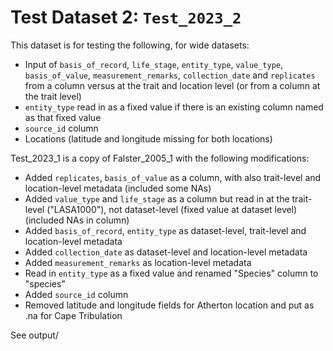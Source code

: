
# Test Dataset 2: `Test_2023_2`

This dataset is for testing the following, for wide datasets:
- Input of `basis_of_record`, `life_stage`, `entity_type`, `value_type`, `basis_of_value`, `measurement_remarks`, `collection_date` and `replicates` from a column versus at the trait and location level (or from a column at the trait level)
- `entity_type` read in as a fixed value if there is an existing column named as that fixed value
- `source_id` column
- Locations (latitude and longitude missing for both locations)

Test_2023_1 is a copy of Falster_2005_1 with the following modifications:
- Added `replicates`, `basis_of_value` as a column, with also trait-level and location-level metadata (included some NAs)
- Added `value_type` and `life_stage` as a column but read in at the trait-level ("LASA1000"), not dataset-level (fixed value at dataset level) (included NAs in column)
- Added `basis_of_record`, `entity_type` as dataset-level, trait-level and location-level metadata
- Added `collection_date` as dataset-level and location-level metadata
- Added `measurement_remarks` as location-level metadata
- Read in `entity_type` as a fixed value and renamed "Species" column to "species"
- Added `source_id` column
- Removed latitude and longitude fields for Atherton location and put as .na for Cape Tribulation

See output/
